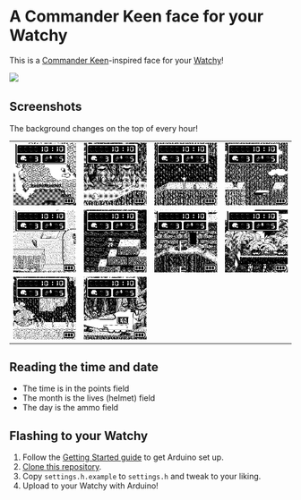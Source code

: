 # A Commander Keen face for your Watchy

This is a [Commander Keen](https://user-images.githubusercontent.com/820984/167292044-b85732d1-be91-411b-a195-1c9da6e91c9c.jpg)-inspired face for your [Watchy](https://watchy.sqfmi.com)!

<img src="https://user-images.githubusercontent.com/820984/167294387-653942e4-c065-440d-9d58-37077bebe773.jpg" width="500px">

## Screenshots

The background changes on the top of every hour!

<table>
  <tr>
    <td><img src="graphics/examples/map.png" width="300px"></td>
    <td><img src="graphics/examples/level-1.png" width="300px"></td>
    <td><img src="graphics/examples/level-4.png" width="300px"></td>
    <td><img src="graphics/examples/level-5.png" width="300px"></td>
  </tr>

  <tr>
    <td><img src="graphics/examples/level-9.png" width="300px"></td>
    <td><img src="graphics/examples/level-11.png" width="300px"></td>
    <td><img src="graphics/examples/level-12.png" width="300px"></td>
    <td><img src="graphics/examples/level-16.png" width="300px"></td>
  </tr>

  <tr>
    <td><img src="graphics/examples/level-17.png" width="300px"></td>
    <td><img src="graphics/examples/level-18.png" width="300px"></td>
  </tr>
</table>

## Reading the time and date

- The time is in the points field
- The month is the lives (helmet) field
- The day is the ammo field

## Flashing to your Watchy

1. Follow the [Getting Started guide](https://watchy.sqfmi.com/docs/getting-started) to get Arduino set up.
1. [Clone this repository](https://docs.github.com/en/repositories/creating-and-managing-repositories/cloning-a-repository).
1. Copy `settings.h.example` to `settings.h` and tweak to your liking.
1. Upload to your Watchy with Arduino!

